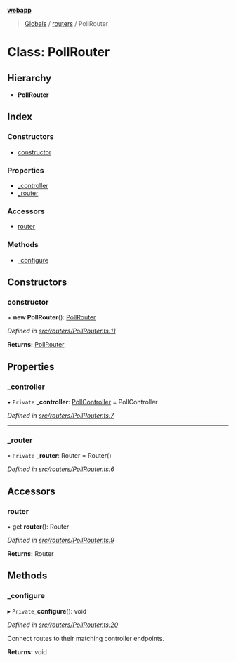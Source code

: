 **[webapp](../README.md)**

> [Globals](../globals.md) / [routers](../modules/routers.md) / PollRouter

# Class: PollRouter

## Hierarchy

* **PollRouter**

## Index

### Constructors

* [constructor](routers.pollrouter.md#constructor)

### Properties

* [\_controller](routers.pollrouter.md#_controller)
* [\_router](routers.pollrouter.md#_router)

### Accessors

* [router](routers.pollrouter.md#router)

### Methods

* [\_configure](routers.pollrouter.md#_configure)

## Constructors

### constructor

\+ **new PollRouter**(): [PollRouter](routers.pollrouter.md)

*Defined in [src/routers/PollRouter.ts:11](https://github.com/BESTUPC/voting-web-app/blob/67fed0c/src/routers/PollRouter.ts#L11)*

**Returns:** [PollRouter](routers.pollrouter.md)

## Properties

### \_controller

• `Private` **\_controller**: [PollController](controllers.pollcontroller.md) = PollController

*Defined in [src/routers/PollRouter.ts:7](https://github.com/BESTUPC/voting-web-app/blob/67fed0c/src/routers/PollRouter.ts#L7)*

___

### \_router

• `Private` **\_router**: Router = Router()

*Defined in [src/routers/PollRouter.ts:6](https://github.com/BESTUPC/voting-web-app/blob/67fed0c/src/routers/PollRouter.ts#L6)*

## Accessors

### router

• get **router**(): Router

*Defined in [src/routers/PollRouter.ts:9](https://github.com/BESTUPC/voting-web-app/blob/67fed0c/src/routers/PollRouter.ts#L9)*

**Returns:** Router

## Methods

### \_configure

▸ `Private`**_configure**(): void

*Defined in [src/routers/PollRouter.ts:20](https://github.com/BESTUPC/voting-web-app/blob/67fed0c/src/routers/PollRouter.ts#L20)*

Connect routes to their matching controller endpoints.

**Returns:** void
